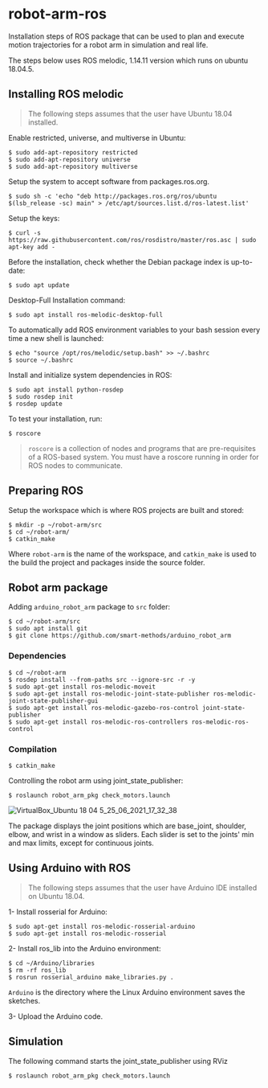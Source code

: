 # robot-arm-ros
Installation steps of ROS package that can be used to plan and execute motion trajectories for a robot arm in simulation and real life.

The steps below uses ROS melodic, 1.14.11 version which runs on ubuntu 18.04.5.


## Installing ROS melodic
> The following steps assumes that the user have Ubuntu 18.04 installed.


Enable restricted, universe, and multiverse in Ubuntu:
``` 
$ sudo add-apt-repository restricted
$ sudo add-apt-repository universe
$ sudo add-apt-repository multiverse
```

Setup the system to accept software from packages.ros.org.
```
$ sudo sh -c 'echo "deb http://packages.ros.org/ros/ubuntu $(lsb_release -sc) main" > /etc/apt/sources.list.d/ros-latest.list'
```

Setup the keys:
```
$ curl -s https://raw.githubusercontent.com/ros/rosdistro/master/ros.asc | sudo apt-key add -
```

Before the installation, check whether the Debian package index is up-to-date:
```
$ sudo apt update
```

Desktop-Full Installation command:
```
$ sudo apt install ros-melodic-desktop-full
```

To automatically add ROS environment variables to your bash session every time a new shell is launched:
```
$ echo "source /opt/ros/melodic/setup.bash" >> ~/.bashrc
$ source ~/.bashrc
```

Install and initialize system dependencies in ROS:
```
$ sudo apt install python-rosdep
$ sudo rosdep init
$ rosdep update
```

To test your installation, run:
```
$ roscore
```
> `roscore` is a collection of nodes and programs that are pre-requisites of a ROS-based system. You must have a roscore running in order for ROS nodes to communicate. 

## Preparing ROS
Setup the workspace which is where ROS projects are built and stored:
```
$ mkdir -p ~/robot-arm/src
$ cd ~/robot-arm/
$ catkin_make
```
Where `robot-arm` is the name of the workspace, and `catkin_make` is used to the build the project and packages inside the source folder.

## Robot arm package  
Adding `arduino_robot_arm` package to `src` folder:
```
$ cd ~/robot-arm/src
$ sudo apt install git
$ git clone https://github.com/smart-methods/arduino_robot_arm 
```

### Dependencies 
```
$ cd ~/robot-arm
$ rosdep install --from-paths src --ignore-src -r -y
$ sudo apt-get install ros-melodic-moveit
$ sudo apt-get install ros-melodic-joint-state-publisher ros-melodic-joint-state-publisher-gui
$ sudo apt-get install ros-melodic-gazebo-ros-control joint-state-publisher
$ sudo apt-get install ros-melodic-ros-controllers ros-melodic-ros-control
```
### Compilation 
```
$ catkin_make
```

Controlling the robot arm using joint_state_publisher:
```
$ roslaunch robot_arm_pkg check_motors.launch
```
![VirtualBox_Ubuntu 18 04 5_25_06_2021_17_32_38](https://user-images.githubusercontent.com/52850659/123443032-2f6c1300-d5de-11eb-8c8f-144e80d8aaf2.png)

The package displays the joint positions which are base_joint, shoulder, elbow, and wrist in a window as sliders. Each slider is set to the joints' min and max limits, except for continuous joints. 


## Using Arduino with ROS
> The following steps assumes that the user have Arduino IDE installed on Ubuntu 18.04.

1- Install rosserial for Arduino:
```
$ sudo apt-get install ros-melodic-rosserial-arduino
$ sudo apt-get install ros-melodic-rosserial
```

2- Install ros_lib into the Arduino environment:
```
$ cd ~/Arduino/libraries
$ rm -rf ros_lib
$ rosrun rosserial_arduino make_libraries.py .
```
`Arduino` is the directory where the Linux Arduino environment saves the sketches.

3- Upload the Arduino code.

## Simulation

The following command starts the joint_state_publisher using RViz
```
$ roslaunch robot_arm_pkg check_motors.launch
```



